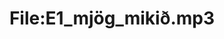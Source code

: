 ---
title: File:E1_mjög_mikið.mp3
recording of: mjög mikið
reading speed: slow
speaker: E
license: CC0
---